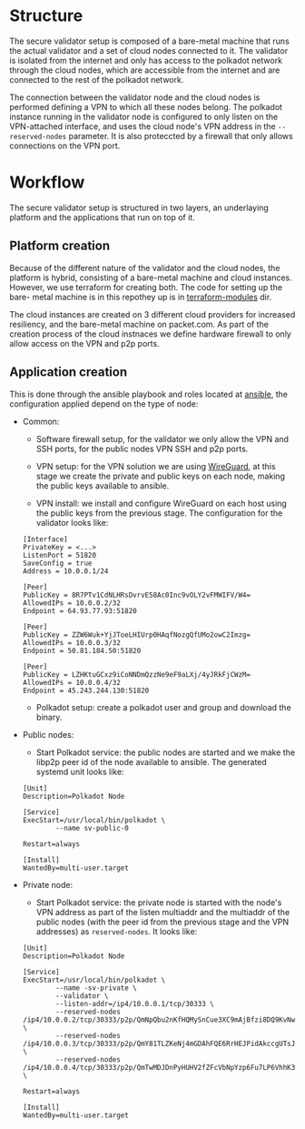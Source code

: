 # Structure

The secure validator setup is composed of a bare-metal machine that runs the
actual validator and a set of cloud nodes connected to it. The validator is
isolated from the internet and only has access to the polkadot network through
the cloud nodes, which are accessible from the internet and are connected to
the rest of the polkadot network.

The connection between the validator node and the cloud nodes is performed
defining a VPN to which all these nodes belong. The polkadot instance running in
the validator node is configured to only listen on the VPN-attached interface,
and uses the cloud node's VPN address in the `--reserved-nodes` parameter. It is
also proteccted by a firewall that only allows connections on the VPN port.

# Workflow

The secure validator setup is structured in two layers, an underlaying platform
and the applications that run on top of it.

## Platform creation

Because of the different nature of the validator and the cloud nodes, the
platform is hybrid, consisting of a bare-metal machine and cloud instances.
However, we use terraform for creating both. The code for setting up the bare-
metal machine is in this repothey up is in [terraform-modules](/terraform-modules)
dir.

The cloud instances are created on 3 different cloud providers for increased
resiliency, and the bare-metal machine on packet.com. As part of the creation
process of the cloud instnaces we define hardware firewall to only allow access
on the VPN and p2p ports.

## Application creation

This is done through the ansible playbook and roles located at [ansible](/ansible), the
configuration applied depend on the type of node:

* Common:

    * Software firewall setup, for the validator we only allow the VPN and SSH
    ports, for the public nodes VPN SSH and p2p ports.

    * VPN setup: for the VPN solution we are using [WireGuard](https://github.com/WireGuard/WireGuard),
    at this stage we create the private and public keys on each node, making the
    public keys available to ansible.

    * VPN install: we install and configure WireGuard on each host using the public
    keys from the previous stage. The configuration for the validator looks like:

    ```
    [Interface]
    PrivateKey = <...>
    ListenPort = 51820
    SaveConfig = true
    Address = 10.0.0.1/24

    [Peer]
    PublicKey = 8R7PTv1CdNLHRsDvrvE58Ac0Inc9vOLY2vFMWIFV/W4=
    AllowedIPs = 10.0.0.2/32
    Endpoint = 64.93.77.93:51820

    [Peer]
    PublicKey = ZZW6Wuk+YjJToeLHIUrp0HAqfNozgQfUMo2owC2Imzg=
    AllowedIPs = 10.0.0.3/32
    Endpoint = 50.81.184.50:51820

    [Peer]
    PublicKey = LZHKtuGCxz9iCoNNDmQzzNe9eF9aLXj/4yJRkFjCWzM=
    AllowedIPs = 10.0.0.4/32
    Endpoint = 45.243.244.130:51820
    ```

    * Polkadot setup: create a polkadot user and group and download the binary.

* Public nodes:

    * Start Polkadot service: the public nodes are started and we make the libp2p peer
    id of the node available to ansible. The generated systemd unit looks like:

    ```
    [Unit]
    Description=Polkadot Node

    [Service]
    ExecStart=/usr/local/bin/polkadot \
            --name sv-public-0

    Restart=always

    [Install]
    WantedBy=multi-user.target
    ```

* Private node:

    * Start Polkadot service: the private node is started with the node's VPN address as part
    of the listen multiaddr and the multiaddr of the public nodes (with the peer id
    from the previous stage and the VPN addresses) as `reserved-nodes`. It looks like:

    ```
    [Unit]
    Description=Polkadot Node

    [Service]
    ExecStart=/usr/local/bin/polkadot \
            --name -sv-private \
            --validator \
            --listen-addr=/ip4/10.0.0.1/tcp/30333 \
            --reserved-nodes /ip4/10.0.0.2/tcp/30333/p2p/QmNpQbu2nKfHQMySnCue3XC9mAjBfzi8DQ9KvNwUM8jZdx \
            --reserved-nodes /ip4/10.0.0.3/tcp/30333/p2p/QmY81TLZKeNj4mGDAhFQE6RrHEJPidAkccgUTsJo7ifNFJ \
            --reserved-nodes /ip4/10.0.0.4/tcp/30333/p2p/QmTwMDJDnPyHUHV2fZFcVbNpYzp6Fu7LP6VhhK3Ei13iXr \

    Restart=always

    [Install]
    WantedBy=multi-user.target
    ```
